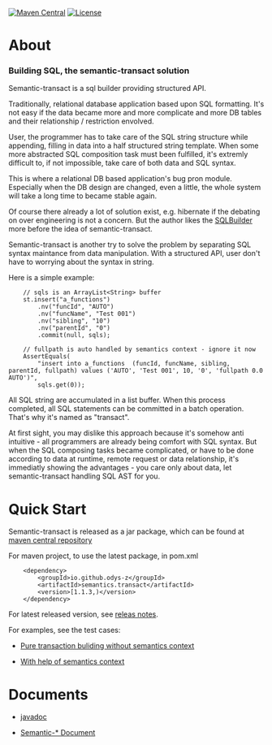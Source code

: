 
[![Maven Central](https://maven-badges.herokuapp.com/maven-central/io.github.odys-z/semantics.transact/badge.svg)](https://maven-badges.herokuapp.com/maven-central/io.github.odys-z/semantics.transact/)
[![License](http://img.shields.io/:license-apache-blue.svg)](http://www.apache.org/licenses/LICENSE-2.0.html)

# About

### Building SQL, the semantic-transact solution

Semantic-transact is a sql builder providing structured API.

Traditionally, relational database application based upon SQL formatting.
It's not easy if the data became more and more complicate and more DB tables and
their relationship / restriction envolved.

User, the programmer has to take care of the SQL string structure while appending,
filling in data into a half structured string template. When some more abstracted
SQL composition task must been fulfilled, it's extremly difficult to, if not
impossible, take care of both data and SQL syntax.

This is where a relational DB based application's bug pron module. Especially when
the DB design are changed, even a little, the whole system will take a long time
to became stable again.

Of course there already a lot of solution exist, e.g. hibernate if the debating
on over engineering is not a concern. But the author likes the [SQLBuilder](https://openhms.sourceforge.io/sqlbuilder/)
more before the idea of semantic-transact.

Semantic-transact is another try to solve the problem by separating SQL syntax
maintance from data manipulation. With a structured API, user don't have to worrying
about the syntax in string.

Here is a simple example:

~~~
    // sqls is an ArrayList<String> buffer
    st.insert("a_functions")
        .nv("funcId", "AUTO")
        .nv("funcName", "Test 001")
        .nv("sibling", "10")
        .nv("parentId", "0")
        .commit(null, sqls);

    // fullpath is auto handled by semantics context - ignore it now
    AssertEquals(
        "insert into a_functions  (funcId, funcName, sibling, parentId, fullpath) values ('AUTO', 'Test 001', 10, '0', 'fullpath 0.0 AUTO')",
        sqls.get(0));
~~~

All SQL string are accumulated in a list buffer. When this process completed, all
SQL statements can be committed in a batch operation. That's why it's named as
"transact".

At first sight, you may dislike this approach because it's somehow anti intuitive - all
programmers are already being comfort with SQL syntax. But when the SQL composing
tasks became complicated, or have to be done according to data at runtime, remote
request or data relationship, it's immediatly showing the advantages - you care
only about data, let semantic-transact handling SQL AST for you.

# Quick Start

Semantic-transact is released as a jar package, which can be found at
[maven central repository](https://search.maven.org/artifact/io.github.odys-z/semantics.transact)

For maven project, to use the latest package, in pom.xml
~~~
    <dependency>
        <groupId>io.github.odys-z</groupId>
        <artifactId>semantics.transact</artifactId>
        <version>[1.1.3,)</version>
    </dependency>
~~~
For latest released version, see [releas notes](release-notes.md).

For examples, see the test cases:

- [Pure transaction buliding without semantics context](https://github.com/odys-z/semantic-transact/blob/master/semantic.transact/src/test/java/io/odysz/transact/sql/TestTransc.java)

- [With help of semantics context](https://github.com/odys-z/semantic-transact/blob/master/semantic.transact/src/test/java/io/odysz/semantics/SemanticsTest.java)

# Documents

- [javadoc](https://odys-z.github.io/javadoc/semantic.transact/index.html)

- [Semantic-* Document](https://odys-z.github.io)
